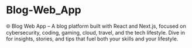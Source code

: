 # Blog-Web_App
🌐 Blog Web App – A blog platform built with React and Next.js, focused on cybersecurity, coding, gaming, cloud, travel, and the tech lifestyle. Dive in for insights, stories, and tips that fuel both your skills and your lifestyle.
